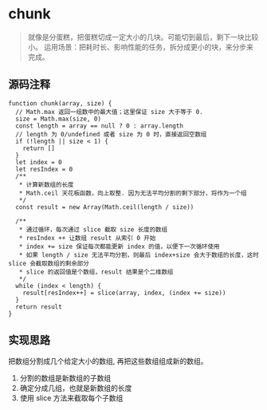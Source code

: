 # chunk
> 就像是分蛋糕，把蛋糕切成一定大小的几块。可能切到最后，剩下一块比较小。
> 运用场景：把耗时长、影响性能的任务，拆分成更小的块，来分步来完成。

## 源码注释
```
function chunk(array, size) {
  // Math.max 返回一组数中的最大值；这里保证 size 大于等于 0.
  size = Math.max(size, 0)
  const length = array == null ? 0 : array.length
  // length 为 0/undefined 或者 size 为 0 时，直接返回空数组
  if (!length || size < 1) {
    return []
  }
  let index = 0
  let resIndex = 0
  /**
   * 计算新数组的长度
   * Math.ceil 天花板函数，向上取整. 因为无法平均分割的剩下部分，将作为一个组
   */
  const result = new Array(Math.ceil(length / size))

  /**
   * 通过循环，每次通过 slice 截取 size 长度的数组
   * resIndex ++ 让数组 result 从索引 0 开始
   * index += size 保证每次都能更新 index 的值，以便下一次循环使用
   * 如果 length / size 无法平均分割，则最后 index+size 会大于数组的长度，这时 slice 会截取数组的剩余部分
   * slice 的返回值是个数组，result 结果是个二维数组
   */
  while (index < length) {
    result[resIndex++] = slice(array, index, (index += size))
  }
  return result
}
```

## 实现思路
把数组分割成几个给定大小的数组, 再把这些数组组成新的数组。
1. 分割的数组是新数组的子数组
1. 确定分成几组，也就是新数组的长度
1. 使用 slice 方法来截取每个子数组

